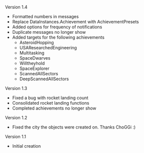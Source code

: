 Version 1.4
 - Formatted numbers in messages
 - Replace DataInstances.Achievement with AchievementPresets
 - Added options for frequency of notifications
 - Duplicate messages no longer show
 - Added targets for the following achievements
   - AsteroidHopping 
   - USAResearchedEngineering
   - Multitasking 
   - SpaceDwarves 
   - Willtheyhold 
   - SpaceExplorer
   - ScannedAllSectors
   - DeepScannedAllSectors

Version 1.3
 - Fixed a bug with rocket landing count
 - Consolidated rocket landing functions
 - Completed achievements no longer show

Version 1.2
 - Fixed the city the objects were created on. Thanks ChoGGi :)

Version 1.1
  - Initial creation